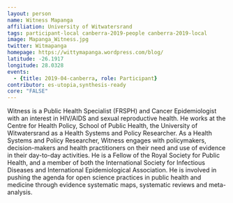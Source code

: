```yaml
---
layout: person
name: Witness Mapanga
affiliation: University of Witwatersrand
tags: participant-local canberra-2019-people canberra-2019-local
image: Mapanga_Witness.jpg
twitter: Witmapanga
homepage: https://wittymapanga.wordpress.com/blog/
latitude: -26.1917
longitude: 28.0328
events:
  - {title: 2019-04-canberra, role: Participant}
contributor: es-utopia,synthesis-ready
core: "FALSE"
---
```

Witness is a Public Health Specialist (FRSPH) and Cancer Epidemiologist with an interest in HIV/AIDS and sexual reproductive health. He works at the Centre for Health Policy, School of Public Health, the University of Witwatersrand as a Health Systems and Policy Researcher. As a Health Systems and Policy Researcher, Witness engages with policymakers, decision-makers and health practitioners on their need and use of evidence in their day-to-day activities. He is a Fellow of the Royal Society for Public Health, and a member of both the International Society for Infectious Diseases and International Epidemiological Association. He is involved in pushing the agenda for open science practices in public health and medicine through evidence systematic maps, systematic reviews and meta-analysis.